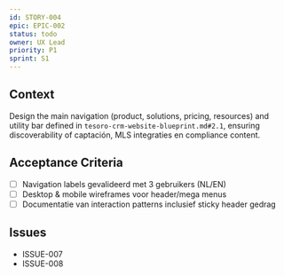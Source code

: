 ```yaml
---
id: STORY-004
epic: EPIC-002
status: todo
owner: UX Lead
priority: P1
sprint: S1
---
```


## Context
Design the main navigation (product, solutions, pricing, resources) and utility bar defined in `tesoro-crm-website-blueprint.md#2.1`, ensuring discoverability of captación, MLS integraties en compliance content.

## Acceptance Criteria
- [ ] Navigation labels gevalideerd met 3 gebruikers (NL/EN)
- [ ] Desktop & mobile wireframes voor header/mega menus
- [ ] Documentatie van interaction patterns inclusief sticky header gedrag

## Issues
- ISSUE-007
- ISSUE-008
